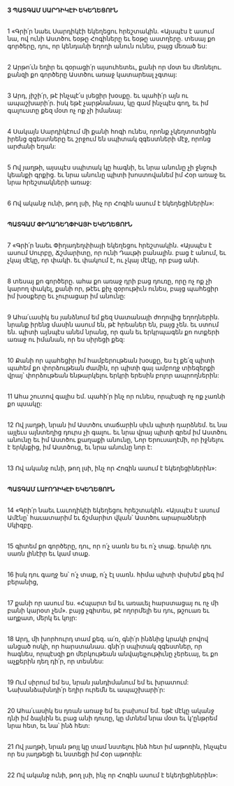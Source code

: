**3 ՊԱՏԳԱՄ ՍԱՐԴԻԿԷԻ ԵԿԵՂԵՑՈՒՆ**

\
1 «Գրի՛ր նաեւ Սարդիկէի եկեղեցու հրեշտակին. «Այսպէս է ասում նա, ով ունի Աստծու եօթը Հոգիները եւ եօթը աստղերը. տեսայ քո գործերը, դու, որ կենդանի եղողի անուն ունես, բայց մեռած ես:

\
2 Արթո՛ւն եղիր եւ զօրացի՛ր այսուհետեւ, քանի որ մօտ ես մեռնելու. քանզի քո գործերը Աստծու առաջ կատարեալ չգտայ:

\
3 Արդ, յիշի՛ր, թէ ինչպէ՛ս լսեցիր խօսքը. եւ պահի՛ր այն ու ապաշխարի՛ր. իսկ եթէ չարթնանաս, կը գամ ինչպէս գող, եւ իմ գալուստը քեզ մօտ ոչ ոք չի իմանայ:

\
4 Սակայն Սարդիկէում մի քանի հոգի ունես, որոնք չկեղտոտեցին իրենց զգեստները եւ շրջում են սպիտակ զգեստների մէջ, որոնց արժանի եղան:

\
5 Ով յաղթի, այսպէս սպիտակ կը հագնի, եւ նրա անունը չի ջնջուի կեանքի գրքից. եւ նրա անունը պիտի խոստովանեմ իմ Հօր առաջ եւ նրա հրեշտակների առաջ:

\
6 Ով ականջ ունի, թող լսի, ինչ որ Հոգին ասում է եկեղեցիներին»:

\
**ՊԱՏԳԱՄ ՓԻՂԱԴԵՂՓԻԱՅԻ ԵԿԵՂԵՑՈՒՆ**

\
 7 «Գրի՛ր նաեւ Փիղադեղփիայի եկեղեցու հրեշտակին. «Այսպէս է ասում Սուրբը, Ճշմարիտը, որ ունի Դաւթի բանալին. բաց է անում, եւ չկայ մէկը, որ փակի. եւ փակում է, ու չկայ մէկը, որ բաց անի.

\
 8 տեսայ քո գործերը. ահա քո առաջ դրի բաց դուռը, որը ոչ ոք չի կարող փակել, քանի որ, թէեւ քիչ զօրութիւն ունես, բայց պահեցիր իմ խօսքերը եւ չուրացար իմ անունը:

\
 9 Ահա՛ւասիկ ես յանձնում եմ քեզ Սատանայի ժողովից եղողներին. նրանք իրենց մասին ասում են, թէ հրեաներ են, բայց չեն. եւ ստում են. պիտի այնպէս անեմ նրանց, որ գան եւ երկրպագեն քո ոտքերի առաջ ու իմանան, որ ես սիրեցի քեզ:

\
 10 Քանի որ պահեցիր իմ համբերութեան խօսքը, ես էլ քե՛զ պիտի պահեմ քո փորձութեան ժամին, որ պիտի գայ ամբողջ տիեզերքի վրայ՝ փորձութեան ենթարկելու երկրի երեսին բոլոր ապրողներին:

\
 11 Ահա շուտով գալիս եմ. պահի՛ր ինչ որ ունես, որպէսզի ոչ ոք չառնի քո պսակը:

\
 12 Ով յաղթի, նրան իմ Աստծու տաճարին սիւն պիտի դարձնեմ. եւ նա այլեւս այնտեղից դուրս չի գալու. եւ նրա վրայ պիտի գրեմ իմ Աստծու անունը եւ իմ Աստծու քաղաքի անունը, Նոր Երուսաղէմի, որ իջնելու է երկնքից, իմ Աստծուց, եւ նրա անունը նոր է:

\
 13 Ով ականջ ունի, թող լսի, ինչ որ Հոգին ասում է եկեղեցիներին»:

\
**ՊԱՏԳԱՄ ԼԱՒՈԴԻԿԷԻ ԵԿԵՂԵՑՈՒՆ**

\
 14 «Գրի՛ր նաեւ Լաւոդիկէի եկեղեցու հրեշտակին. «Այսպէս է ասում Ամէնը՝ հաւատարիմ եւ ճշմարիտ վկան՝ Աստծու արարածների Սկիզբը.

\
 15 գիտեմ քո գործերը, դու, որ ո՛չ սառն ես եւ ո՛չ տաք. երանի դու սառն լինէիր եւ կամ տաք.

\
 16 իսկ դու գաղջ ես՝ ո՛չ տաք, ո՛չ էլ սառն. հիմա պիտի փսխեմ քեզ իմ բերանից,

\
 17 քանի որ ասում ես. «Հպարտ եմ եւ առաւել հարստացայ ու ոչ մի բանի կարօտ չեմ». բայց չգիտես, թէ ողորմելի ես դու, թշուառ եւ աղքատ, մերկ եւ կոյր:

\
 18 Արդ, մի խորհուրդ տամ քեզ. ա՛ռ, գնի՛ր ինձնից կրակի բովով անցած ոսկի, որ հարստանաս. գնի՛ր սպիտակ զգեստներ, որ հագնես, որպէսզի քո մերկութեան անվայելչութիւնը չերեւայ, եւ քո աչքերին դեղ դի՛ր, որ տեսնես:

\
 19 Ում սիրում եմ ես, նրան յանդիմանում եմ եւ խրատում: Նախանձախնդի՛ր եղիր ուրեմն եւ ապաշխարի՛ր:

\
 20 Ահա՛ւասիկ ես դռան առաջ եմ եւ բախում եմ. եթէ մէկը ականջ դնի իմ ձայնին եւ բաց անի դուռը, կը մտնեմ նրա մօտ եւ կ՚ընթրեմ նրա հետ, եւ նա՝ ինձ հետ:

\
 21 Ով յաղթի, նրան թոյլ կը տամ նստելու ինձ հետ իմ աթոռին, ինչպէս որ ես յաղթեցի եւ նստեցի իմ Հօր աթոռին:

\
 22 Ով ականջ ունի, թող լսի, ինչ որ Հոգին ասում է եկեղեցիներին»:
